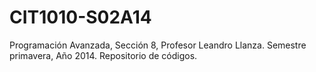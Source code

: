 CIT1010-S02A14
==============

Programación Avanzada, Sección 8, Profesor Leandro Llanza.
Semestre primavera, Año 2014.
Repositorio de códigos.
